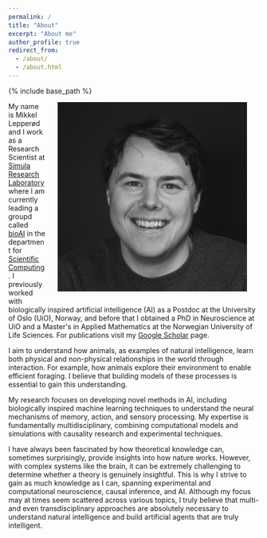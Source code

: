 ```yaml
---
permalink: /
title: "About"
excerpt: "About me"
author_profile: true
redirect_from: 
  - /about/
  - /about.html
---
```

{% include base_path %}


<img src="/images/profile.jpg" width="380px" alt="Mikkel Lepperød" align="right" style="display:block;margin-bottom:25px;margin-left:auto;margin-right:auto;padding-left: 25px;padding-right: 25px;" z-index="1" />

My name is Mikkel Lepperød and I work as a Research Scientist at [Simula Research Laboratory](https://www.simula.no/people/mikkel) where I am currently leading a groupd called [bioAI](bioai-oslo.github.io) in the department for [Scientific Computing](https://www.simula.no/research/scientific-computing). I previously worked with biologically inspired artificial intelligence (AI) as a Postdoc at the University of Oslo (UiO), Norway, and before that I obtained a PhD in Neuroscience at UiO and a Master's in Applied Mathematics at the Norwegian University of Life Sciences. For publications visit my [Google Scholar](https://scholar.google.no/citations?user=QSYCR88AAAAJ&hl=en#) page.

I aim to understand how animals, as examples of natural intelligence, learn both physical and non-physical relationships in the world through interaction. For example, how animals explore their environment to enable efficient foraging. I believe that building models of these processes is essential to gain this understanding.

My research focuses on developing novel methods in AI, including biologically inspired machine learning techniques to understand the neural mechanisms of memory, action, and sensory processing. My expertise is fundamentally multidisciplinary, combining computational models and simulations with causality research and experimental techniques.

I have always been fascinated by how theoretical knowledge can, sometimes surprisingly, provide insights into how nature works. However, with complex systems like the brain, it can be extremely challenging to determine whether a theory is genuinely insightful. This is why I strive to gain as much knowledge as I can, spanning experimental and computational neuroscience, causal inference, and AI. Although my focus may at times seem scattered across various topics, I truly believe that multi- and even transdisciplinary approaches are absolutely necessary to understand natural intelligence and build artificial agents that are truly intelligent.

